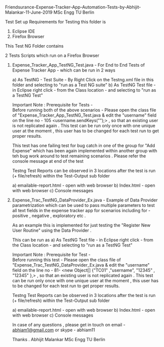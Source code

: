 
Friendsurance-Expense-Tracker-App-Automation-Tests-by-Abhijit-Malankar-11-June-2019 MSc Engg TU Berlin

Test Set up Requirements for Testing this folder is  

1) Eclipse IDE 
2) Firefox Browser 

This Test NG Folder contains 

2 Tests Scripts which run on a Firefox Browser 

1) Expense_Tracker_App_TestNG_Test.java - For End to End Tests of Expense Tracker App  - which can be run in 2 ways 

     a) As TestNG - Test Suite - By Right Click on the Testng.xml file in this folder and selecting to "run as a Test NG suite" 
     b) As TestNG Test file - in Eclipse right click - from the Class location - and selecting to "run as a TestNG Test" 
     
     Important Note : Prerequisite for Tests -  
     Before running both of the above scenarios - Please open the class file of "Expense_Tracker_App_TestNG_Test.java & edit the "username" 
     field on the line no - 105 <username.sendKeys("<username>");> , so that an existing user is not replicated again . 
     This test can be run only once with one unique user at the moment , this user has to be changed for each test run to get proper results.
 
     This test has one failing test for bug catch in one of the group for "Add Expense" which has been again implemented within another 
     group with teh bug work around to test remaining scenarios . Please refer the console message at end of the test 
     
     Testng Test Reports can be observed in 3 locations after the test is run (+ file/refresh) within the Test-Output sub folder  
 
      a) emailable-report.html  - open with web browser 
      b) Index.html - open with web browser 
      c) Console messages
 
 2) Expense_Trac_TestNG_DataProvider_Ex.java - Example of Data Provider parametrization which can be used to pass multiple parameters to 
    test all text fields in the expense tracker app for scenarios including for - positive , negative , exploratory etc . 
    
    As an example this is implemented for just testing the "Register New User Routine" using the Data Provider . 
    
    This can be run as 
     a) As TestNG Test file - in Eclipse right click - from the Class location - and selecting to "run as a TestNG Test" 
     
     Important Note : Prerequisite for Test -  
     Before running this test - Please open the class file of "Expense_Trac_TestNG_DataProvider_Ex.java & edit the "username" 
     field on the line no - 81- <new Object[] {"TC01" ,"username", "12345" , "12345" },> , so that an existing user is not replicated again . 
     This test can be run only once with one unique user at the moment , this user has to be changed for each test run to get proper results.
 
     Testng Test Reports can be observed in 3 locations after the test is run (+ file/refresh) within the Test-Output sub folder  
 
      a) emailable-report.html  - open with web browser 
      b) Index.html - open with web browser 
      c) Console messages
     
     
     In case of any questions , please get in touch on email - abhiam1@gmail.com or skype - abhiam11 
     
     Thanks . 
     Abhijit Malankar 
     MSc Engg TU Berlin 
     
     
     
     
     

